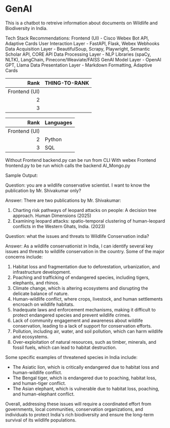 # GenAI

This is a chatbot to retreive information about documents on Wildlife and Biodiversity in India.


Tech Stack Recommendations:
Frontend (UI)  - Cisco Webex Bot API, Adaptive Cards
User Interaction Layer - FastAPI, Flask, Webex Webhooks
Data Acquisition Layer - BeautifulSoup, Scrapy, Playwright, Semantic Scholar API, CORE API 
Data Processing Layer  - NLP Libraries (spaCy, NLTK), LangChain, Pinecone/Weaviate/FAISS
GenAI Model Layer - OpenAI GPT, Llama
Data Presentation Layer - Markdown Formatting, Adaptive Cards

| Rank                 |         THING-TO-RANK                 |
|-----:                |        ---------------                |
|     Frontend (UI)|   |   Cisco Webex Bot API, Adaptive Cards  |
|     2|               |
|     3|               |

| Rank | Languages |
|-----:|-----------|
|     Frontend (UI)|  | Cisco Webex Bot API, Adaptive Cards|
|     2| Python    |
|     3| SQL       |

Without Frontend backend.py can be run from CLI
With webex Frontend frontend.py to be run which calls the backend AI_Mongo.py

Sample Output:

Question:
you are a wildlife conservative scientist. I want to know the publication by Mr. Shivakumar only?

Answer:
There are two publications by Mr. Shivakumar:

1. Charting risk pathways of leopard attacks on people: A decision tree approach. Human Dimensions (2025)
2. Examining leopard attacks: spatio-temporal clustering of human-leopard conflicts in the Western Ghats, India. (2023)

Question:
what the issues and threats to Wildlife Conservation india?

Answer:
As a wildlife conservationist in India, I can identify several key issues and threats to wildlife conservation in the country. Some of the major concerns include:

1. Habitat loss and fragmentation due to deforestation, urbanization, and infrastructure development.
2. Poaching and trafficking of endangered species, including tigers, elephants, and rhinos.
3. Climate change, which is altering ecosystems and disrupting the delicate balance of nature.
4. Human-wildlife conflict, where crops, livestock, and human settlements encroach on wildlife habitats.
5. Inadequate laws and enforcement mechanisms, making it difficult to protect endangered species and prevent wildlife crimes.
6. Lack of community engagement and awareness about wildlife conservation, leading to a lack of support for conservation efforts.
7. Pollution, including air, water, and soil pollution, which can harm wildlife and ecosystems.
8. Over-exploitation of natural resources, such as timber, minerals, and fossil fuels, which can lead to habitat destruction.

Some specific examples of threatened species in India include:

* The Asiatic lion, which is critically endangered due to habitat loss and human-wildlife conflict.
* The Bengal tiger, which is endangered due to poaching, habitat loss, and human-tiger conflict.
* The Asian elephant, which is vulnerable due to habitat loss, poaching, and human-elephant conflict.

Overall, addressing these issues will require a coordinated effort from governments, local communities, conservation organizations, and individuals to protect India's rich biodiversity and ensure the long-term survival of its wildlife populations.
